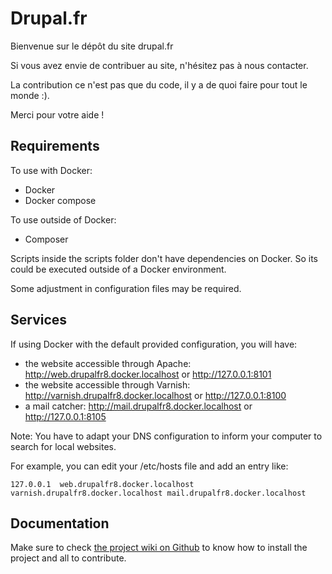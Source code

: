 # Drupal.fr

Bienvenue sur le dépôt du site drupal.fr

Si vous avez envie de contribuer au site, n'hésitez pas à nous contacter.

La contribution ce n'est pas que du code, il y a de quoi faire pour tout le
monde :).

Merci pour votre aide !

## Requirements

To use with Docker:
* Docker
* Docker compose

To use outside of Docker:
* Composer

Scripts inside the scripts folder don't have dependencies on Docker. So its
could be executed outside of a Docker environment.

Some adjustment in configuration files may be required.

## Services

If using Docker with the default provided configuration, you will have:
* the website accessible through Apache: http://web.drupalfr8.docker.localhost or http://127.0.0.1:8101
* the website accessible through Varnish: http://varnish.drupalfr8.docker.localhost or http://127.0.0.1:8100
* a mail catcher: http://mail.drupalfr8.docker.localhost or http://127.0.0.1:8105

Note: You have to adapt your DNS configuration to inform your computer to search
for local websites.

For example, you can edit your /etc/hosts file and add an entry like:
```
127.0.0.1  web.drupalfr8.docker.localhost varnish.drupalfr8.docker.localhost mail.drupalfr8.docker.localhost
```

## Documentation

Make sure to check [the project wiki on Github](https://github.com/Drupal-FR/site-drupalfr/wiki) 
to know how to install the project and all to contribute.
